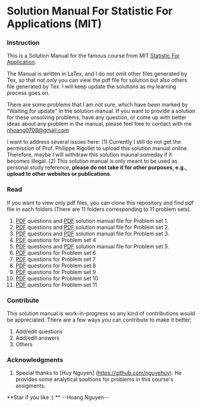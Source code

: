 #	Solution Manual For Statistic For Applications (MIT)



### Instruction
This is a Solution Manual for the famous course from MIT [Statistic For Application](https://ocw.mit.edu/courses/mathematics/18-650-statistics-for-applications-fall-2016/index.htm).

The Manual is written in LaTex, and I do not omit other files generated by Tex, so that not only you can  view the pdf file for solution but also others file generated by Tex. I will keep update the solutions as my learning process goes on.

There are some problems that I am not sure, which have been marked by "Waiting for update" in the solution manual. If you want to provide a solution for these unsolving problems, have any question, or come up with better ideas about any problem in the manual, please feel free to contact with me <nhoang0708@gmail.com>

I want to address several issues here: (1) Currently I still do not get the permission of Prof. Philippe Rigollet to upload this solution manual online. Therefore, maybe I will withdraw this solution maunal someday if it becomes illegal. (2) This solution manual is only meant to be used as personal study reference, **please do not take it for other purposes, e.g., upload to other websites or publications**.

### Read
If you want to view only pdf files, you can clone this repository and find pdf file in each folders (There are 11 folders corresponding to 11 problem sets). 
1. [PDF](https://github.com/hoangnguyen7699/StatisticsForApplication_solution/blob/master/MIT18_650F16_PSet1.pdf) questions and [PDF](https://github.com/hoangnguyen7699/StatisticsForApplication_solution/blob/master/PS1/ProblemSet1.pdf) solution manual file for Problem set 1.
1. [PDF](https://github.com/hoangnguyen7699/StatisticsForApplication_solution/blob/master/MIT18_650F16_PSet2.pdf) questions and [PDF](https://github.com/hoangnguyen7699/StatisticsForApplication_solution/blob/master/PS2/Problem_set2.pdf) solution manual file for Problem set 2.
1. [PDF](https://github.com/hoangnguyen7699/StatisticsForApplication_solution/blob/master/MIT18_650F16_PSet3.pdf) questions and [PDF](https://github.com/hoangnguyen7699/StatisticsForApplication_solution/blob/master/PS3/ProblemSet3.pdf) solution manual file for Problem set 3.
1. [PDF](https://github.com/hoangnguyen7699/StatisticsForApplication_solution/blob/master/MIT18_650F16_PSet4.pdf) questions for Problem set 4 
1. [PDF](https://github.com/hoangnguyen7699/StatisticsForApplication_solution/blob/master/MIT18_650F16_PSet5.pdf) questions and [PDF](https://github.com/hoangnguyen7699/StatisticsForApplication_solution/blob/master/PS5/ProblemSet5.pdf) solution manual file for Problem set 5.
1. [PDF](https://github.com/hoangnguyen7699/StatisticsForApplication_solution/blob/master/MIT18_650F16_PSet6.pdf) questions for Problem set 6 
1. [PDF](https://github.com/hoangnguyen7699/StatisticsForApplication_solution/blob/master/MIT18_650F16_PSet7.pdf) questions for Problem set 7 
1. [PDF](https://github.com/hoangnguyen7699/StatisticsForApplication_solution/blob/master/MIT18_650F16_PSet8.pdf) questions for Problem set 8 
1. [PDF](https://github.com/hoangnguyen7699/StatisticsForApplication_solution/blob/master/MIT18_650F16_PSet9.pdf) questions for Problem set 9 
1. [PDF](https://github.com/hoangnguyen7699/StatisticsForApplication_solution/blob/master/MIT18_650F16_PSet10.pdf) questions for Problem set 10 
1. [PDF](https://github.com/hoangnguyen7699/StatisticsForApplication_solution/blob/master/MIT18_650F16_PSet11.pdf) questions for Problem set 11 

### Contribute
This solution manual is work-in-progress so any kind of contributions would be appreciated. There are a few ways you can contribute to make it better:
1. Add/edit questions
1. Add/edit answers
1. Others



### Acknowledgments

1. Special thanks to [Huy Nguyen] (https://github.com/nguyehuy). He provides some analytical soultions for problems in this course's assigments. 

**Star if you like :) **
--Hoang Nguyen--
